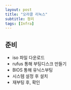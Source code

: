 ```yaml
---
layout: post
title: "오라클 리눅스"
subtitle: 정리
tags: [Infra]
---
```


## 준비

- iso 파일 다운로드
- rufus 통해 부팅디스크 만들기
- BIOS 통해 유닉스부팅
- 시스템 설정 후 설치
- 재부팅 후, 확인
